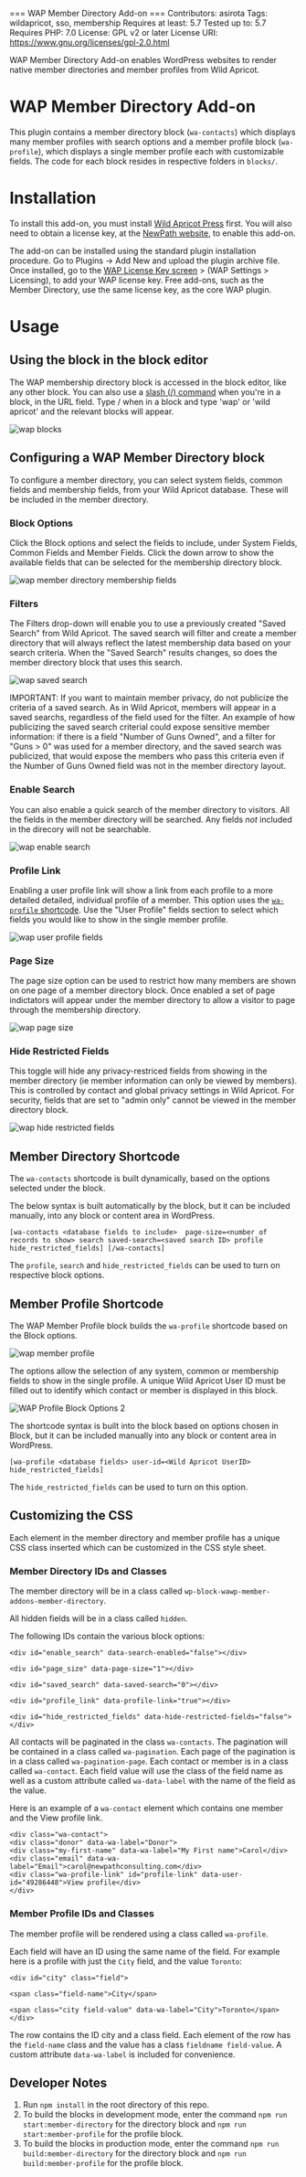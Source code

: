 === WAP Member Directory Add-on ===
Contributors: asirota
Tags: wildapricot, sso, membership
Requires at least: 5.7
Tested up to: 5.7
Requires PHP: 7.0
License: GPL v2 or later
License URI: https://www.gnu.org/licenses/gpl-2.0.html

WAP Member Directory Add-on enables WordPress websites to render native member directories and member profiles from Wild Apricot.

# WAP Member Directory Add-on
This plugin contains a member directory block (`wa-contacts`) which displays many member profiles with search options and a member profile block (`wa-profile`), which displays a single member profile each with customizable fields. The code for each block resides in respective folders in `blocks/`.

# Installation
To install this add-on, you must install [Wild Apricot Press](https://github.com/NewPath-Consulting/Wild-Apricot-For-Wordpress/blob/master/README.md) first. You will also need to obtain a license key, at the [NewPath website](https://newpathconsulting.com/wap), to enable this add-on. 

The add-on can be installed using the standard plugin installation procedure. Go to Plugins -> Add New and upload the plugin archive file. Once installed, go to the [WAP License Key screen](https://github.com/NewPath-Consulting/Wild-Apricot-For-Wordpress/blob/master/README.md#licensing-wawp) > (WAP Settings > Licensing), to add your WAP license key. Free add-ons, such as the Member Directory, use the same license key, as the core WAP plugin.

# Usage

## Using the block in the block editor

The WAP membership directory block is accessed in the block editor, like any other block. You can also use a [slash (/) command](https://wordpress.org/support/article/adding-a-new-block/#slash-command) when you're in a block, in the URL field. Type / when in a block and type 'wap' or 'wild apricot' and the relevant blocks will appear.

![wap blocks](https://user-images.githubusercontent.com/458134/132218267-279747ca-7d16-4cae-8bf1-9b357e7938dd.jpg)

## Configuring a WAP Member Directory block

To configure a member directory, you can select system fields, common fields and membership fields, from your Wild Apricot database. These will be included in the member directory.

### Block Options

Click the Block options and select the fields to include, under System Fields, Common Fields and Member Fields. Click the down arrow to show the available fields that can be selected for the membership directory block.

![wap member directory membership fields](https://user-images.githubusercontent.com/458134/132218960-0fc68691-074c-46ff-9fd6-3b4d765a6a06.jpg)

### Filters

The Filters drop-down will enable you to use a previously created "Saved Search" from Wild Apricot. The saved search will filter and create a member directory that will always reflect the latest membership data based on your search criteria. When the "Saved Search" results changes, so does the member directory block that uses this search.

![wap saved search](https://user-images.githubusercontent.com/458134/132219102-408453b9-9b74-4373-9ee8-182f872a452e.jpg)

IMPORTANT: If you want to maintain member privacy, do not publicize the criteria of a saved search. As in Wild Apricot, members will appear in a saved searchs, regardless of the field used for the filter. An example of how publicizing the saved search criterial could expose sensitive member information: if there is a field "Number of Guns Owned", and a filter for "Guns > 0" was used for a member directory, and the saved search was publicized, that would expose the members who pass this criteria even if the Number of Guns Owned field was not in the member directory layout.

### Enable Search

You can also enable a quick search of the member directory to visitors. All the fields in the member directory will be searched. Any fields *not* included in the direcory will not be searchable.

![wap enable search](https://user-images.githubusercontent.com/458134/132219282-cafe9377-0e6b-43df-9b54-d2ef0996a1ee.jpg)

### Profile Link

Enabling a user profile link will show a link from each profile to a more detailed detailed, individual profile of a member. This option uses the [`wa-profile` shortcode](https://github.com/NewPath-Consulting/wawp-addon-member-directory/blob/master/README.md#configuring-the-wap-member-profile-block).  Use the "User Profile" fields section to select which fields you would like to show in the single member profile.

![wap user profile fields](https://user-images.githubusercontent.com/458134/132219772-7cf515b3-275b-4249-978c-2b1c5af5d89a.jpg)

### Page Size

The page size option can be used to restrict how many members are shown on one page of a member directory block. Once enabled a set of page indictators will appear under the member directory to allow a visitor to page through the membership directory.

![wap page size](https://user-images.githubusercontent.com/458134/132219903-f2567257-7cfc-41f8-9f6d-1cbd99b06bc9.jpg)

### Hide Restricted Fields

This toggle will hide any privacy-restriced fields from showing in the member directory (ie member information can only be viewed by members). This is controlled by contact and global privacy settings in Wild Apricot. For security, fields that are set to "admin only" cannot be viewed in the member directory block.

![wap hide restricted fields](https://user-images.githubusercontent.com/458134/132220147-a9eab400-2d84-4eaf-8fdb-1e8252060a97.jpg)

## Member Directory Shortcode

The `wa-contacts` shortcode is built dynamically, based on the options selected under the block.

The below syntax is built automatically by the block, but it can be included manually, into any block or content area in WordPress.

`[wa-contacts <database fields to include>  page-size=<number of records to show> search saved-search=<saved search ID> profile hide_restricted_fields]
[/wa-contacts]`

The `profile`, `search` and `hide_restricted_fields` can be used to turn on respective block options.


## Member Profile Shortcode

The WAP Member Profile block builds the `wa-profile` shortcode based on the Block options.

![wap member profile](https://user-images.githubusercontent.com/458134/132220887-6718fa24-51e9-4339-954b-92e7cd415832.jpg)

The options allow the selection of any system, common or membership fields to show in the single profile. A unique Wild Apricot User ID must be filled out to identify which contact or member is displayed in this block.

![WAP Profile Block Options 2](https://user-images.githubusercontent.com/458134/132221415-e58afaf7-7701-4682-b69a-567f50786ab8.jpg)

The shortcode syntax is built into the block based on options chosen in  Block, but it can be included manually into any block or content area in WordPress.

`[wa-profile <database fields> user-id=<Wild Apricot UserID> hide_restricted_fields]`

The `hide_restricted_fields` can be used to turn on this option.


## Customizing the CSS

Each element in the member directory and member profile has a unique CSS class inserted which can be customized in the CSS style sheet.

### Member Directory IDs and Classes

The member directory will be in a class called `wp-block-wawp-member-addons-member-directory`.

All hidden fields will be in a class called `hidden`.

The following IDs contain the various block options:

```
<div id="enable_search" data-search-enabled="false"></div>

<div id="page_size" data-page-size="1"></div>

<div id="saved_search" data-saved-search="0"></div>

<div id="profile_link" data-profile-link="true"></div>

<div id="hide_restricted_fields" data-hide-restricted-fields="false"></div>
```

All contacts will be paginated in the class `wa-contacts`. The pagination will be contained in a class called `wa-pagination`. Each page of the pagination is in a class called `wa-pagination-page`. Each contact or member is in a class called `wa-contact`. Each field value will use the class of the field name as well as a custom attribute called `wa-data-label` with the name of the field as the value.

Here is an example of a `wa-contact` element which contains one member and the View profile link.

```
<div class="wa-contact">
<div class="donor" data-wa-label="Donor">
<div class="my-first-name" data-wa-label="My First name">Carol</div>
<div class="email" data-wa-label="Email">carol@newpathconsulting.com</div>
<div class="wa-profile-link" id="profile-link" data-user-id="49286448">View profile</div>
</div>
```

### Member Profile IDs and Classes

The member profile will be rendered using a class called `wa-profile`.

Each field will have an ID using the same name of the field. For example here is a profile with just the `City` field, and the value `Toronto`:

```
<div id="city" class="field">

<span class="field-name">City</span>

<span class="city field-value" data-wa-label="City">Toronto</span>
</div>
```

The row contains the ID city and a class field. Each element of the row has the `field-name` class and the value has a class `fieldname field-value`. A custom attribute `data-wa-label` is included for convenience.

## Developer Notes

1. Run `npm install` in the root directory of this repo.
2. To build the blocks in development mode, enter the command `npm run start:member-directory` for the directory block and `npm run start:member-profile` for the profile block.
3. To build the blocks in production mode, enter the command `npm run build:member-directory` for the directory block and `npm run build:member-profile` for the profile block.
